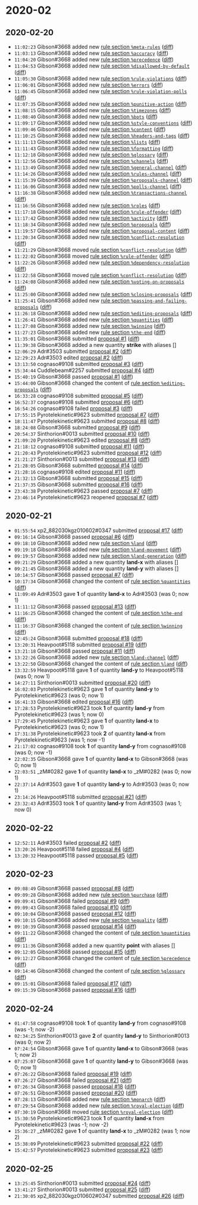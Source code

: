 # 2020-02

## 2020-02-20

* `11:02:23` Gibson#3668 added new [rule section `%meta-rules`](../rules.md#meta-rules) ([diff](https://github.com/Quonauts/Quonauts-7/commit/278b70d50aa7871a94e3800c4c247881ed15505a))
* `11:03:13` Gibson#3668 added new [rule section `%accuracy`](../rules.md#accuracy) ([diff](https://github.com/Quonauts/Quonauts-7/commit/0e87030373c608d78845a23facfa81e762fad482))
* `11:04:20` Gibson#3668 added new [rule section `%precedence`](../rules.md#precedence) ([diff](https://github.com/Quonauts/Quonauts-7/commit/df27f77b02991db29abe06c8bbcde185e0a1ffd6))
* `11:04:53` Gibson#3668 added new [rule section `%disallowed-by-default`](../rules.md#disallowed-by-default) ([diff](https://github.com/Quonauts/Quonauts-7/commit/c6f88c5269670738bed6aee33bc4c5d5b97bf3d5))
* `11:05:30` Gibson#3668 added new [rule section `%rule-violations`](../rules.md#rule-violations) ([diff](https://github.com/Quonauts/Quonauts-7/commit/80c22169479f7d524d8ee1574486da4aba0a1fe1))
* `11:06:01` Gibson#3668 added new [rule section `%errors`](../rules.md#errors) ([diff](https://github.com/Quonauts/Quonauts-7/commit/ab10117f91808fb4183f55d278711ebfcc7f447d))
* `11:06:45` Gibson#3668 added new [rule section `%rule-violation-polls`](../rules.md#rule-violation-polls) ([diff](https://github.com/Quonauts/Quonauts-7/commit/b912813c344707bc4eefe73d63f1469718020d12))
* `11:07:35` Gibson#3668 added new [rule section `%punitive-action`](../rules.md#punitive-action) ([diff](https://github.com/Quonauts/Quonauts-7/commit/1cab5d6cd83ced7cd088ceedf1b146eefc4ef2ab))
* `11:08:15` Gibson#3668 added new [rule section `%timezones`](../rules.md#timezones) ([diff](https://github.com/Quonauts/Quonauts-7/commit/4dec91e3208fcbe79702170e3079c8af23ec01a3))
* `11:08:40` Gibson#3668 added new [rule section `%bots`](../rules.md#bots) ([diff](https://github.com/Quonauts/Quonauts-7/commit/ad33cbe45dd4d638ca3f2506b73d376cba4ef404))
* `11:09:17` Gibson#3668 added new [rule section `%style-conventions`](../rules.md#style-conventions) ([diff](https://github.com/Quonauts/Quonauts-7/commit/35b17ce148c421e719e8cf849d7159abc11aba18))
* `11:09:46` Gibson#3668 added new [rule section `%content`](../rules.md#content) ([diff](https://github.com/Quonauts/Quonauts-7/commit/f6aa60e0a20480e5c0741044c333281b33185b80))
* `11:10:25` Gibson#3668 added new [rule section `%headers-and-tags`](../rules.md#headers-and-tags) ([diff](https://github.com/Quonauts/Quonauts-7/commit/f47d7d01e78d62aaa1e609ff89817ed274ed6878))
* `11:11:13` Gibson#3668 added new [rule section `%lists`](../rules.md#lists) ([diff](https://github.com/Quonauts/Quonauts-7/commit/277313207de6389c2c8d47f08a930ab534669f7a))
* `11:11:43` Gibson#3668 added new [rule section `%formatting`](../rules.md#formatting) ([diff](https://github.com/Quonauts/Quonauts-7/commit/8cf5d8f3a97c1f310211462107068bf1f750810b))
* `11:12:18` Gibson#3668 added new [rule section `%glossary`](../rules.md#glossary) ([diff](https://github.com/Quonauts/Quonauts-7/commit/568cb58ea4748e9344c4051e838e01f1641673e6))
* `11:12:56` Gibson#3668 added new [rule section `%channels`](../rules.md#channels) ([diff](https://github.com/Quonauts/Quonauts-7/commit/01e17af400808c63b55e0a202aca2f3183cedf72))
* `11:13:49` Gibson#3668 added new [rule section `%general-channel`](../rules.md#general-channel) ([diff](https://github.com/Quonauts/Quonauts-7/commit/65d32563308efe71158c3867a4bbb0d41322d88c))
* `11:14:26` Gibson#3668 added new [rule section `%rules-channel`](../rules.md#rules-channel) ([diff](https://github.com/Quonauts/Quonauts-7/commit/eb179997456a19f621022d9882ce258b5bca5dea))
* `11:15:39` Gibson#3668 added new [rule section `%proposals-channel`](../rules.md#proposals-channel) ([diff](https://github.com/Quonauts/Quonauts-7/commit/f0d32c7abe57c300f7dcc136b9cbe99b046f999a))
* `11:16:06` Gibson#3668 added new [rule section `%polls-channel`](../rules.md#polls-channel) ([diff](https://github.com/Quonauts/Quonauts-7/commit/d690e8a6bddf4382b72ccf75a1a40de9e33bea16))
* `11:16:38` Gibson#3668 added new [rule section `%transactions-channel`](../rules.md#transactions-channel) ([diff](https://github.com/Quonauts/Quonauts-7/commit/07e403c68f3b94fe7c7a11dba338eeeaaf978f3c))
* `11:16:56` Gibson#3668 added new [rule section `%roles`](../rules.md#roles) ([diff](https://github.com/Quonauts/Quonauts-7/commit/813fdb524c37e20254051c50e5326e9b9ce87f83))
* `11:17:18` Gibson#3668 added new [rule section `%rule-offender`](../rules.md#rule-offender) ([diff](https://github.com/Quonauts/Quonauts-7/commit/6e876b6ecea50e8f31d8a6a803b2a65d244f33c4))
* `11:17:42` Gibson#3668 added new [rule section `%activity`](../rules.md#activity) ([diff](https://github.com/Quonauts/Quonauts-7/commit/f33530c7e84902896bcb17f7495245e594a283cc))
* `11:18:34` Gibson#3668 added new [rule section `%proposals`](../rules.md#proposals) ([diff](https://github.com/Quonauts/Quonauts-7/commit/136e19636c05b206862efbfea1a2c1853427dcbe))
* `11:19:57` Gibson#3668 added new [rule section `%proposal-content`](../rules.md#proposal-content) ([diff](https://github.com/Quonauts/Quonauts-7/commit/b122a56ace8257ff65375962267e27c9977f8481))
* `11:20:34` Gibson#3668 added new [rule section `%conflict-resolution`](../rules.md#conflict-resolution) ([diff](https://github.com/Quonauts/Quonauts-7/commit/bc2071673b0c62485acd28775c64772db5879731))
* `11:21:29` Gibson#3668 moved [rule section `%conflict-resolution`](../rules.md#conflict-resolution) ([diff](https://github.com/Quonauts/Quonauts-7/commit/b801e999336ab588234c803b02e2867ee1db4c6c))
* `11:22:02` Gibson#3668 moved [rule section `%rule-offender`](../rules.md#rule-offender) ([diff](https://github.com/Quonauts/Quonauts-7/commit/3ce3409f9164ceae97c1b10f2b1924a973f1585d))
* `11:22:26` Gibson#3668 added new [rule section `%dependency-resolution`](../rules.md#dependency-resolution) ([diff](https://github.com/Quonauts/Quonauts-7/commit/e03697defbafbf882b1494c4d49a2473eef07960))
* `11:22:58` Gibson#3668 moved [rule section `%conflict-resolution`](../rules.md#conflict-resolution) ([diff](https://github.com/Quonauts/Quonauts-7/commit/9c5c65d2e7aa1359e39f89773e9e8580a08f0034))
* `11:24:08` Gibson#3668 added new [rule section `%voting-on-proposals`](../rules.md#voting-on-proposals) ([diff](https://github.com/Quonauts/Quonauts-7/commit/98b31e334824654f7dd3bf3f0c121f5483a5c111))
* `11:25:00` Gibson#3668 added new [rule section `%closing-proposals`](../rules.md#closing-proposals) ([diff](https://github.com/Quonauts/Quonauts-7/commit/0ed4082cb73982ef85704d608ad44ac276244ff2))
* `11:25:41` Gibson#3668 added new [rule section `%passing-and-failing-proposals`](../rules.md#passing-and-failing-proposals) ([diff](https://github.com/Quonauts/Quonauts-7/commit/60097ad8e5bc638f9cb3d3541cc78fe7ab3cca89))
* `11:26:18` Gibson#3668 added new [rule section `%editing-proposals`](../rules.md#editing-proposals) ([diff](https://github.com/Quonauts/Quonauts-7/commit/fe10cb0c5d4e6ef9afa6423788921634af7647e9))
* `11:26:41` Gibson#3668 added new [rule section `%quantities`](../rules.md#quantities) ([diff](https://github.com/Quonauts/Quonauts-7/commit/6451fe33d417aacd9495021eef0cb4d534a09e29))
* `11:27:08` Gibson#3668 added new [rule section `%winning`](../rules.md#winning) ([diff](https://github.com/Quonauts/Quonauts-7/commit/40d8347a24b594f4d000b439e6a6124d7a8521e5))
* `11:27:23` Gibson#3668 added new [rule section `%the-end`](../rules.md#the-end) ([diff](https://github.com/Quonauts/Quonauts-7/commit/25c077674d9fc90b6bb69b0ad74a5827029b7b36))
* `11:35:01` Gibson#3668 submitted [proposal #1](../proposals.md#1) ([diff](https://github.com/Quonauts/Quonauts-7/commit/b130728586137da4959abad6730948b773df561f))
* `11:39:38` Gibson#3668 added a new quantity **strike** with aliases []
* `12:06:29` Adr#3503 submitted [proposal #2](../proposals.md#2) ([diff](https://github.com/Quonauts/Quonauts-7/commit/ace521e801d458bfb9031eb21892ff6df001bd49))
* `12:29:23` Adr#3503 edited [proposal #2](../proposals.md#2) ([diff](https://github.com/Quonauts/Quonauts-7/commit/d59e002dc0d33b9dce1ca20024c8b49be78042c4))
* `13:13:50` cognaso#9108 submitted [proposal #3](../proposals.md#3) ([diff](https://github.com/Quonauts/Quonauts-7/commit/3a2e625503724e85ba159afa957c09b566775824))
* `15:34:44` Cuddlebeam#2257 submitted [proposal #4](../proposals.md#4) ([diff](https://github.com/Quonauts/Quonauts-7/commit/912e7c5d613ef2c37f00239786b200f513d091b8))
* `15:40:19` Gibson#3668 passed [proposal #1](../proposals.md#1) ([diff](https://github.com/Quonauts/Quonauts-7/commit/7edd01c1294b2af33eaa5759c0750eadcbadc18a))
* `15:44:00` Gibson#3668 changed the content of [rule section `%editing-proposals`](../rules.md#editing-proposals) ([diff](https://github.com/Quonauts/Quonauts-7/commit/a04c7b682615476a1039dc6c2ac50cac137fa045))
* `16:33:28` cognaso#9108 submitted [proposal #5](../proposals.md#5) ([diff](https://github.com/Quonauts/Quonauts-7/commit/fae393c890d025ea55eb5850cb9171f3de7ae39c))
* `16:52:37` cognaso#9108 submitted [proposal #6](../proposals.md#6) ([diff](https://github.com/Quonauts/Quonauts-7/commit/c868626b401ada343f68d16c22c858547bd5eff6))
* `16:54:26` cognaso#9108 failed [proposal #3](../proposals.md#3) ([diff](https://github.com/Quonauts/Quonauts-7/commit/a998d939969775d437fb53e8b5b47171a6e337b8))
* `17:55:15` Pyrotelekinetic#9623 submitted [proposal #7](../proposals.md#7) ([diff](https://github.com/Quonauts/Quonauts-7/commit/0320c18bd5b45c3be6fc25c6d6828c55a585ea7e))
* `18:11:47` Pyrotelekinetic#9623 submitted [proposal #8](../proposals.md#8) ([diff](https://github.com/Quonauts/Quonauts-7/commit/7f7da027bf1a939e3bc3c8c17020dc5f63eb85bd))
* `18:24:08` Gibson#3668 submitted [proposal #9](../proposals.md#9) ([diff](https://github.com/Quonauts/Quonauts-7/commit/7356cc230e8ec03d3868033abdf17e5847d8c022))
* `20:54:37` Sinthorion#0013 submitted [proposal #10](../proposals.md#10) ([diff](https://github.com/Quonauts/Quonauts-7/commit/d3eb299353b24995985ef6d1f491ea58bf942e12))
* `21:09:20` Pyrotelekinetic#9623 edited [proposal #8](../proposals.md#8) ([diff](https://github.com/Quonauts/Quonauts-7/commit/3e820b4e24f70d25b7ea215e5313b5f34da05be0))
* `21:18:12` cognaso#9108 submitted [proposal #11](../proposals.md#11) ([diff](https://github.com/Quonauts/Quonauts-7/commit/eaf2f6f3c731d54ade9d9888257b2fab2b2b05c6))
* `21:20:43` Pyrotelekinetic#9623 submitted [proposal #12](../proposals.md#12) ([diff](https://github.com/Quonauts/Quonauts-7/commit/a30c482c4f6f76d95975abb7fa974b6b68942d3d))
* `21:21:27` Sinthorion#0013 submitted [proposal #13](../proposals.md#13) ([diff](https://github.com/Quonauts/Quonauts-7/commit/ea4da0613bbce2cef7d53a55df9808e2ce958cd1))
* `21:28:05` Gibson#3668 submitted [proposal #14](../proposals.md#14) ([diff](https://github.com/Quonauts/Quonauts-7/commit/ab6d7251f47a486e603839f1ab4c457a7a003f93))
* `21:28:16` cognaso#9108 edited [proposal #11](../proposals.md#11) ([diff](https://github.com/Quonauts/Quonauts-7/commit/dd9f11fe7cbde89b6d88479e457e5093996b8e2a))
* `21:32:13` Gibson#3668 submitted [proposal #15](../proposals.md#15) ([diff](https://github.com/Quonauts/Quonauts-7/commit/9ff3544c1294174b3f8de788bf6207bc65d8707d))
* `21:37:35` Gibson#3668 submitted [proposal #16](../proposals.md#16) ([diff](https://github.com/Quonauts/Quonauts-7/commit/28023711949fef0e80013bfe2a79d6e18523a9ff))
* `23:43:38` Pyrotelekinetic#9623 passed [proposal #7](../proposals.md#7) ([diff](https://github.com/Quonauts/Quonauts-7/commit/9da20c0cd4e0a2d41caddf40619509086842549c))
* `23:46:14` Pyrotelekinetic#9623 reopened [proposal #7](../proposals.md#7) ([diff](https://github.com/Quonauts/Quonauts-7/commit/7f8399feda809cfa90ccab6cc4a23b12074107ef))

## 2020-02-21

* `01:55:54` xp2_882030kgz010602#0347 submitted [proposal #17](../proposals.md#17) ([diff](https://github.com/Quonauts/Quonauts-7/commit/2fbfcd65fb31b8446fd71fa18a067b2cbb44e630))
* `09:16:14` Gibson#3668 passed [proposal #6](../proposals.md#6) ([diff](https://github.com/Quonauts/Quonauts-7/commit/ea336996533210600dce8bb74c6f746b54ce7805))
* `09:18:10` Gibson#3668 added new [rule section `%land`](../rules.md#land) ([diff](https://github.com/Quonauts/Quonauts-7/commit/20878671268bbce42db1b881c50bee50a031adf9))
* `09:19:18` Gibson#3668 added new [rule section `%land-movement`](../rules.md#land-movement) ([diff](https://github.com/Quonauts/Quonauts-7/commit/4b2a6e41189af0554cb007af0eb49d52734fd0d5))
* `09:19:57` Gibson#3668 added new [rule section `%land-generation`](../rules.md#land-generation) ([diff](https://github.com/Quonauts/Quonauts-7/commit/2dd038d21b1d2935c7c6954a0eb940bf00a7dbc2))
* `09:21:29` Gibson#3668 added a new quantity **land-x** with aliases []
* `09:21:45` Gibson#3668 added a new quantity **land-y** with aliases []
* `10:14:57` Gibson#3668 passed [proposal #7](../proposals.md#7) ([diff](https://github.com/Quonauts/Quonauts-7/commit/f5adb08ad84174adf2308b429cb0e2aeb36b7050))
* `10:17:34` Gibson#3668 changed the content of [rule section `%quantities`](../rules.md#quantities) ([diff](https://github.com/Quonauts/Quonauts-7/commit/cff98455a114e1085c5b91689131bea2ffabec53))
* `11:09:49` Adr#3503 gave **1** of quantity **land-x** to Adr#3503 (was 0; now 1)
* `11:11:12` Gibson#3668 passed [proposal #13](../proposals.md#13) ([diff](https://github.com/Quonauts/Quonauts-7/commit/34d6ccd2e88402581e5c42ccdff55de292e88957))
* `11:16:25` Gibson#3668 changed the content of [rule section `%the-end`](../rules.md#the-end) ([diff](https://github.com/Quonauts/Quonauts-7/commit/d3f4907fc844ef5f6dc0ecb04b7a46fa6c3272d8))
* `11:16:37` Gibson#3668 changed the content of [rule section `%winning`](../rules.md#winning) ([diff](https://github.com/Quonauts/Quonauts-7/commit/9e79acab3d194c2c4904ec08027f2b78f6e3a23d))
* `12:45:24` Gibson#3668 submitted [proposal #18](../proposals.md#18) ([diff](https://github.com/Quonauts/Quonauts-7/commit/83b7daf829eabaa22cefb95a52b8f9f6328b7b1b))
* `13:20:31` Heavpoot#5118 submitted [proposal #19](../proposals.md#19) ([diff](https://github.com/Quonauts/Quonauts-7/commit/99bbaccc97b1808004906342adea431702ce6ad3))
* `13:21:18` Gibson#3668 passed [proposal #11](../proposals.md#11) ([diff](https://github.com/Quonauts/Quonauts-7/commit/753f64f2db7b701cb4776e726d2cd2222cc35f81))
* `13:22:26` Gibson#3668 added new [rule section `%land-channel`](../rules.md#land-channel) ([diff](https://github.com/Quonauts/Quonauts-7/commit/e8d734d56cbddfe8832def2135f81665a60832c8))
* `13:22:50` Gibson#3668 changed the content of [rule section `%land`](../rules.md#land) ([diff](https://github.com/Quonauts/Quonauts-7/commit/18dd6c8e8ae7d3aed73d302c3013ecc536a9a972))
* `13:32:59` Heavpoot#5118 gave **1** of quantity **land-y** to Heavpoot#5118 (was 0; now 1)
* `14:27:11` Sinthorion#0013 submitted [proposal #20](../proposals.md#20) ([diff](https://github.com/Quonauts/Quonauts-7/commit/3b81d47624fe47fb5bc45f685f6bbd6adcdf1906))
* `16:02:03` Pyrotelekinetic#9623 gave **1** of quantity **land-y** to Pyrotelekinetic#9623 (was 0; now 1)
* `16:41:33` Gibson#3668 edited [proposal #16](../proposals.md#16) ([diff](https://github.com/Quonauts/Quonauts-7/commit/80e28e52cbd4320b7c8ed5df1f8df1fb94e6a5d5))
* `17:28:53` Pyrotelekinetic#9623 took **1** of quantity **land-y** from Pyrotelekinetic#9623 (was 1; now 0)
* `17:29:45` Pyrotelekinetic#9623 gave **1** of quantity **land-x** to Pyrotelekinetic#9623 (was 0; now 1)
* `17:31:38` Pyrotelekinetic#9623 took **2** of quantity **land-x** from Pyrotelekinetic#9623 (was 1; now -1)
* `21:17:02` cognaso#9108 took **1** of quantity **land-y** from cognaso#9108 (was 0; now -1)
* `22:02:35` Gibson#3668 gave **1** of quantity **land-x** to Gibson#3668 (was 0; now 1)
* `22:03:51` _zM#0282 gave **1** of quantity **land-x** to _zM#0282 (was 0; now 1)
* `22:37:14` Adr#3503 gave **1** of quantity **land-y** to Adr#3503 (was 0; now 1)
* `23:14:26` Heavpoot#5118 submitted [proposal #21](../proposals.md#21) ([diff](https://github.com/Quonauts/Quonauts-7/commit/8e506f4fa4ecebec0217a7811a9f0366421b69fc))
* `23:32:43` Adr#3503 took **1** of quantity **land-y** from Adr#3503 (was 1; now 0)

## 2020-02-22

* `12:52:11` Adr#3503 failed [proposal #2](../proposals.md#2) ([diff](https://github.com/Quonauts/Quonauts-7/commit/70b0d0768feb026f5a9b9ba54eb1a18a86eb97d0))
* `13:20:26` Heavpoot#5118 failed [proposal #4](../proposals.md#4) ([diff](https://github.com/Quonauts/Quonauts-7/commit/5dd3ca1cdcb1a5eede536ee6c86155ebb7ff6b9e))
* `13:20:32` Heavpoot#5118 passed [proposal #5](../proposals.md#5) ([diff](https://github.com/Quonauts/Quonauts-7/commit/43765784bb4053745967810fe8c58f72fdfe076e))

## 2020-02-23

* `09:08:49` Gibson#3668 passed [proposal #8](../proposals.md#8) ([diff](https://github.com/Quonauts/Quonauts-7/commit/85e018bd503784c1a0388aaa680830bf44b757c0))
* `09:09:28` Gibson#3668 added new [rule section `%purchase`](../rules.md#purchase) ([diff](https://github.com/Quonauts/Quonauts-7/commit/b76da1c1cb9932c19cbb8fae7e6ffa9c195233c3))
* `09:09:41` Gibson#3668 failed [proposal #9](../proposals.md#9) ([diff](https://github.com/Quonauts/Quonauts-7/commit/3ee5542c79113530c9b725618a072f3db952d6bb))
* `09:09:43` Gibson#3668 failed [proposal #10](../proposals.md#10) ([diff](https://github.com/Quonauts/Quonauts-7/commit/a2dd26bdbcd43dcf408bfe78c2d57405f83b4c4c))
* `09:10:04` Gibson#3668 passed [proposal #12](../proposals.md#12) ([diff](https://github.com/Quonauts/Quonauts-7/commit/35e93216bb2c9b8cb955fbf7e04d292c063cbf0d))
* `09:10:15` Gibson#3668 added new [rule section `%equality`](../rules.md#equality) ([diff](https://github.com/Quonauts/Quonauts-7/commit/64524831e9f9ba87462a1efbbda8c6c9f042db9b))
* `09:10:39` Gibson#3668 passed [proposal #14](../proposals.md#14) ([diff](https://github.com/Quonauts/Quonauts-7/commit/5244c371197053a68a3cc7bbd543563541630704))
* `09:11:22` Gibson#3668 changed the content of [rule section `%quantities`](../rules.md#quantities) ([diff](https://github.com/Quonauts/Quonauts-7/commit/b81cffc766c29eb2ce4be66bbfbe1b5e40cccb32))
* `09:11:36` Gibson#3668 added a new quantity **point** with aliases []
* `09:12:05` Gibson#3668 passed [proposal #15](../proposals.md#15) ([diff](https://github.com/Quonauts/Quonauts-7/commit/4e0932731694f6c6fbb2130c60d761b06e94e39e))
* `09:12:27` Gibson#3668 changed the content of [rule section `%precedence`](../rules.md#precedence) ([diff](https://github.com/Quonauts/Quonauts-7/commit/271d04566d10d0c149b488e1ff4e37c5e8913874))
* `09:14:46` Gibson#3668 changed the content of [rule section `%glossary`](../rules.md#glossary) ([diff](https://github.com/Quonauts/Quonauts-7/commit/d0ba5a6add72d86d2879adfce6071c9c8b2ed85c))
* `09:15:01` Gibson#3668 failed [proposal #17](../proposals.md#17) ([diff](https://github.com/Quonauts/Quonauts-7/commit/9d1a4478ddd2ce0edfbfe69f62df180d2e6dfd58))
* `09:15:39` Gibson#3668 passed [proposal #16](../proposals.md#16) ([diff](https://github.com/Quonauts/Quonauts-7/commit/406003dff11e8fe02a07d810b89a74e48b5f697f))

## 2020-02-24

* `01:47:58` cognaso#9108 took **1** of quantity **land-y** from cognaso#9108 (was -1; now -2)
* `02:34:25` Sinthorion#0013 gave **2** of quantity **land-y** to Sinthorion#0013 (was 0; now 2)
* `07:24:54` Gibson#3668 gave **1** of quantity **land-x** to Gibson#3668 (was 1; now 2)
* `07:25:07` Gibson#3668 gave **1** of quantity **land-y** to Gibson#3668 (was 0; now 1)
* `07:26:22` Gibson#3668 failed [proposal #19](../proposals.md#19) ([diff](https://github.com/Quonauts/Quonauts-7/commit/c897780deea9d5b40a9afc69b77f4b8206da2580))
* `07:26:27` Gibson#3668 failed [proposal #21](../proposals.md#21) ([diff](https://github.com/Quonauts/Quonauts-7/commit/ef693f44f073008b20de4cce38a3db9c25587ebf))
* `07:26:34` Gibson#3668 passed [proposal #18](../proposals.md#18) ([diff](https://github.com/Quonauts/Quonauts-7/commit/1cb1ee5df88f972920df0a9ec32e44a8eb574b64))
* `07:26:51` Gibson#3668 passed [proposal #20](../proposals.md#20) ([diff](https://github.com/Quonauts/Quonauts-7/commit/c0994f9b8c21e99e1a62f75c277513994d63b9eb))
* `07:28:13` Gibson#3668 added new [rule section `%monarch`](../rules.md#monarch) ([diff](https://github.com/Quonauts/Quonauts-7/commit/1b0da0b17fc72fe155f4722ccc945731a6ad9c7b))
* `07:29:54` Gibson#3668 added new [rule section `%royal-election`](../rules.md#royal-election) ([diff](https://github.com/Quonauts/Quonauts-7/commit/4e06c5b8994277b4f9a2a6f2cced550c1bf731aa))
* `07:30:19` Gibson#3668 moved [rule section `%royal-election`](../rules.md#royal-election) ([diff](https://github.com/Quonauts/Quonauts-7/commit/85db67a4607c294bd6339a956b81f0f21f72ce4b))
* `15:30:50` Pyrotelekinetic#9623 took **1** of quantity **land-x** from Pyrotelekinetic#9623 (was -1; now -2)
* `15:36:27` _zM#0282 gave **1** of quantity **land-x** to _zM#0282 (was 1; now 2)
* `15:38:09` Pyrotelekinetic#9623 submitted [proposal #22](../proposals.md#22) ([diff](https://github.com/Quonauts/Quonauts-7/commit/7cf4dcea8a90b633a83146fb2d80d8adeba724f2))
* `15:42:57` Pyrotelekinetic#9623 submitted [proposal #23](../proposals.md#23) ([diff](https://github.com/Quonauts/Quonauts-7/commit/26952b04af2810e10dbd686a6a08e3b77ca73bfa))

## 2020-02-25

* `13:25:45` Sinthorion#0013 submitted [proposal #24](../proposals.md#24) ([diff](https://github.com/Quonauts/Quonauts-7/commit/81ec585544a8d6383bacaa8f9d5c47f11bbbff4c))
* `13:41:27` Sinthorion#0013 submitted [proposal #25](../proposals.md#25) ([diff](https://github.com/Quonauts/Quonauts-7/commit/e50aa1690f8e6e0b344ff9606d2a95fbb1ebd7a6))
* `21:30:05` xp2_882030kgz010602#0347 submitted [proposal #26](../proposals.md#26) ([diff](https://github.com/Quonauts/Quonauts-7/commit/7c894c71ad20b192059bc7a3ed825117d80542f2))
